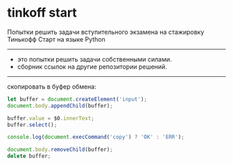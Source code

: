 # tinkoff start

Попытки решить задачи вступительного экзамена на стажировку Тинькофф Старт на языке Python

---

+ это попытки решить задачи собственными силами.
+ сборник ссылок на другие репозитории решений.

---

скопировать в буфер обмена:

```javascript
let buffer = document.createElement('input');
document.body.appendChild(buffer);

buffer.value = $0.innerText;
buffer.select();

console.log(document.execCommand('copy') ? 'OK' : 'ERR');

document.body.removeChild(buffer);
delete buffer;
```
